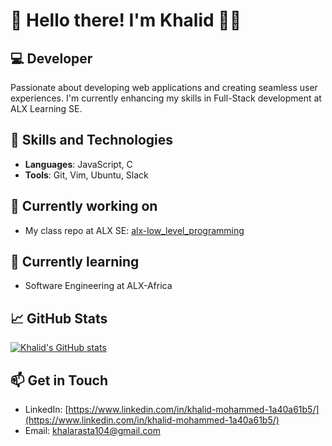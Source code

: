 👋 Hello there! I'm Khalid 👨‍💻
=========================================

💻 Developer
-----------------------

Passionate about developing web applications and creating seamless user experiences. I'm currently enhancing my skills in Full-Stack development at ALX Learning SE.

🚀 Skills and Technologies
--------------------------

*   **Languages**: JavaScript, C
*   **Tools**: Git, Vim, Ubuntu, Slack

🔭 Currently working on
-----------------------

*   My class repo at ALX SE: [alx-low\_level\_programming](https://github.com/pilanop/alx-low_level_programming)

🌱 Currently learning
---------------------

*   Software Engineering at ALX-Africa

📈 GitHub Stats
---------------

[![Khalid's GitHub stats](https://github-readme-stats.vercel.app/api?username=pilanop&show_icons=true&theme=dark)](https://github.com/pilanop)

📫 Get in Touch
---------------

*   LinkedIn: [https://www.linkedin.com/in/khalid-mohammed-1a40a61b5/](https://www.linkedin.com/in/khalid-mohammed-1a40a61b5/)
*   Email: [khalarasta104@gmail.com](mailto:khalarasta104@gmail.com)

<!--
**pilanop/pilanop** is a ✨ _special_ ✨ repository because its `README.md` (this file) appears on your GitHub profile.

Here are some ideas to get you started:

- 🔭 I’m currently working on ...
- 🌱 I’m currently learning ...
- 👯 I’m looking to collaborate on ...
- 🤔 I’m looking for help with ...
- 💬 Ask me about ...
- 📫 How to reach me: ...
- 😄 Pronouns: ...
- ⚡ Fun fact: ...
-->
